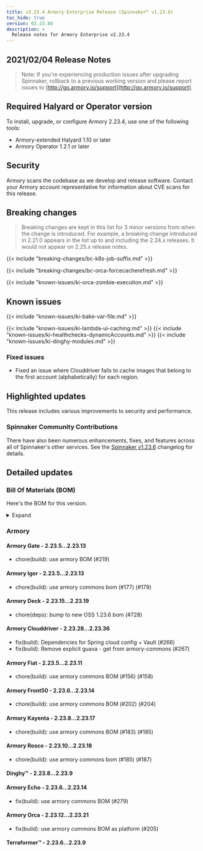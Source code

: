```yaml
---
title: v2.23.4 Armory Enterprise Release (Spinnaker™ v1.23.6)
toc_hide: true
version: 02.23.04
description: >
  Release notes for Armory Enterprise v2.23.4
---
```


## 2021/02/04 Release Notes

> Note: If you're experiencing production issues after upgrading Spinnaker, rollback to a previous working version and please report issues to [http://go.armory.io/support](http://go.armory.io/support).
## Required Halyard or Operator version

To install, upgrade, or configure Armory 2.23.4, use one of the following tools:

- Armory-extended Halyard 1.10 or later
- Armory Operator 1.2.1 or later

## Security

Armory scans the codebase as we develop and release software. Contact your Armory account representative for information about CVE scans for this release.

## Breaking changes
<!-- Copy/paste from the previous version if there are recent ones. We can drop breaking changes after 3 minor versions. Add new ones from OSS and Armory. -->
> Breaking changes are kept in this list for 3 minor versions from when the change is introduced. For example, a breaking change introduced in 2.21.0 appears in the list up to and including the 2.24.x releases. It would not appear on 2.25.x release notes.

{{< include "breaking-changes/bc-k8s-job-suffix.md" >}}

{{< include "breaking-changes/bc-orca-forcecacherefresh.md" >}}

{{< include "known-issues/ki-orca-zombie-execution.md" >}}

## Known issues
<!-- Copy/paste known issues from the previous version if they're not fixed. Add new ones from OSS and Armory. If there aren't any issues, state that so readers don't think we forgot to fill out this section. -->

{{< include "known-issues/ki-bake-var-file.md" >}}

{{< include "known-issues/ki-lambda-ui-caching.md" >}}
{{< include "known-issues/ki-healthchecks-dynamicAccounts.md" >}}
{{< include "known-issues/ki-dinghy-modules.md" >}}


### Fixed issues

* Fixed an issue where Clouddriver fails to cache images that belong to the first account (alphabetically) for each region.  

## Highlighted updates

<!--
Each item category (such as UI) under here should be an h3 (###). List the following info that service owners should be able to provide:
- Major changes or new features we want to call out for Armory and OSS. Changes should be grouped under end user understandable sections. For example, instead of Deck, use UI. Instead of Fiat, use Permissions.
- Fixes to any known issues from previous versions that we have in release notes. These can all be grouped under a Fixed issues H3.
-->

This release includes various improvements to security and performance.


###  Spinnaker Community Contributions

There have also been numerous enhancements, fixes, and features across all of Spinnaker's other services. See the
[Spinnaker v1.23.6](https://www.spinnaker.io/community/releases/versions/1-23-6-changelog) changelog for details.

## Detailed updates

### Bill Of Materials (BOM)

Here's the BOM for this version.
<details><summary>Expand</summary>
<pre class="highlight">
<code>version: 2.23.4
timestamp: "2021-02-03 15:52:32"
services:
    clouddriver:
        commit: 7b2a33c8
        version: 2.23.36
    deck:
        commit: ccf47bbb
        version: 2.23.19
    dinghy:
        commit: 41fde564
        version: 2.23.9
    echo:
        commit: e7ef217c
        version: 2.23.14
    fiat:
        commit: 7124416c
        version: 2.23.11
    front50:
        commit: 95b3ff9c
        version: 2.23.14
    gate:
        commit: dee95e1f
        version: 2.23.13
    igor:
        commit: c932b693
        version: 2.23.13
    kayenta:
        commit: ac7147d0
        version: 2.23.17
    monitoring-daemon:
        version: 2.23.0
    monitoring-third-party:
        version: 2.23.0
    orca:
        commit: fe3d069a
        version: 2.23.21
    rosco:
        commit: 296e82dc
        version: 2.23.18
    terraformer:
        commit: 7710fd96
        version: 2.23.9
dependencies:
    redis:
        version: 2:2.8.4-2
artifactSources:
    dockerRegistry: docker.io/armory
</code>
</pre>
</details>

### Armory


#### Armory Gate - 2.23.5...2.23.13

  - chore(build): use armory BOM (#219)

#### Armory Igor - 2.23.5...2.23.13

  - chore(build): use armory commons bom (#177) (#179)

#### Armory Deck - 2.23.15...2.23.19

  - chore(deps): bump to new OSS 1.23.6 bom (#728)

#### Armory Clouddriver - 2.23.28...2.23.36

  - fix(build): Dependencies for Spring cloud config + Vault (#266)
  - fix(build): Remove explicit guava - get from armory-commons (#267)

#### Armory Fiat - 2.23.5...2.23.11

  - chore(build): use armory commons BOM (#156) (#158)

#### Armory Front50 - 2.23.6...2.23.14

  - chore(build): use armory commons BOM (#202) (#204)

#### Armory Kayenta - 2.23.8...2.23.17

  - chore(build): use armory commons BOM (#183) (#185)

#### Armory Rosco - 2.23.10...2.23.18

  - chore(build): use armory commons bom  (#185) (#187)

#### Dinghy™ - 2.23.8...2.23.9


#### Armory Echo - 2.23.6...2.23.14

  - fix(build): use armory commons BOM (#279)

#### Armory Orca - 2.23.12...2.23.21

  - fix(build): use armory commons BOM as platform (#205)

#### Terraformer™ - 2.23.6...2.23.9


